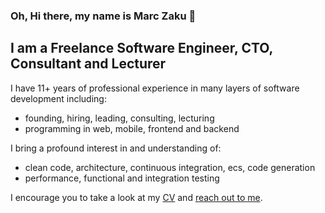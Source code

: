 ### Oh, Hi there, my name is Marc Zaku 👋

## I am a Freelance Software Engineer, CTO, Consultant and Lecturer

I have 11+ years of professional experience in many layers of software development including: 
- founding, hiring, leading, consulting, lecturing
- programming in web, mobile, frontend and backend

I bring a profound interest in and understanding of: 
- clean code, architecture, continuous integration, ecs, code generation
- performance, functional and integration testing


I encourage you to take a look at my [CV](https://zaku.de/cv) and [reach out to me](mailto:marc@zaku.de).

